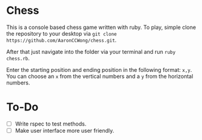 # Chess

This is a console based chess game written with ruby. To play, simple clone the
repository to your desktop via
`git clone https://github.com/AaronCCWong/chess.git`.

After that just navigate into the folder via your terminal and run
`ruby chess.rb`.

Enter the starting position and ending position in the following format: `x,y`.
You can choose an `x` from the vertical numbers and a `y` from the horizontal
numbers.

# To-Do
- [ ] Write rspec to test methods.
- [ ] Make user interface more user friendly.
